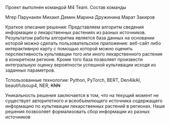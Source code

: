 Проект выполнен командой M4 Team.
Состав команды

Мгер Парунакян
Михаил Демин
Марина Дружинина
Марат Закиров

Краткое описание решения:
Представляем алгоритм сведения информации о лекарственных растениях из разных источников.
Результатом работы алгоритма является база данных на основании которой можно сделать пользовательское приложение:
веб-сайт либо интерактивную карту с помощью которой можно оценить перспективность культивации того или иного лекарственного растения в конкретном регионе. Кроме того база позволяет произвести интегральную оценку вероятности успешной культивации исходя из заданных параметров.


Тспользованные технологии:
Python, PyTorch, BERT, Den4ikAI, beautifulsoup4, NER, ~~KNN~~

Уникальность решения заключается в том, что на текущий момент не существует авторитетного и всеобъемлющего источника содержащего информацию
по культивации лекарственных растений в регионах. Наше решения позвооляет формализовать сбор информации из разных источников
